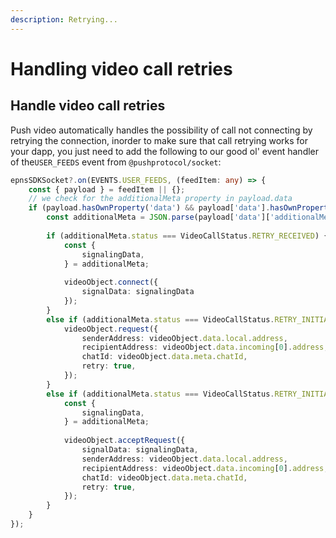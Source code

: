 ```yaml
---
description: Retrying...
---
```


# Handling video call retries

## Handle video call retries

Push video automatically handles the possibility of call not connecting by retrying the connection, inorder to make sure that call retrying works for your dapp, you just need to add the following to our good ol' event handler of the`USER_FEEDS` event from `@pushprotocol/socket`:

```typescript
epnsSDKSocket?.on(EVENTS.USER_FEEDS, (feedItem: any) => {
    const { payload } = feedItem || {};
    // we check for the additionalMeta property in payload.data
    if (payload.hasOwnProperty('data') && payload['data'].hasOwnProperty('additionalMeta')) {
        const additionalMeta = JSON.parse(payload['data']['additionalMeta']);
        
        if (additionalMeta.status === VideoCallStatus.RETRY_RECEIVED) {
            const {
                signalingData,
            } = additionalMeta;
            
            videoObject.connect({
                signalData: signalingData
            });
        }
        else if (additionalMeta.status === VideoCallStatus.RETRY_INITIALIZED && videoObject.isInitiator()) {
            videoObject.request({
                senderAddress: videoObject.data.local.address,
                recipientAddress: videoObject.data.incoming[0].address,
                chatId: videoObject.data.meta.chatId,
                retry: true,
            });
        }
        else if (additionalMeta.status === VideoCallStatus.RETRY_INITIALIZED && !videoObject.isInitiator()) {
            const {
                signalingData,
            } = additionalMeta;
            
            videoObject.acceptRequest({
                signalData: signalingData,
                senderAddress: videoObject.data.local.address,
                recipientAddress: videoObject.data.incoming[0].address,
                chatId: videoObject.data.meta.chatId,
                retry: true,
            });
        }
    }
});
```
